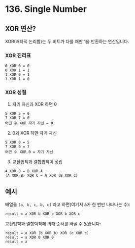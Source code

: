 # 136. Single Number

## XOR 연산?

XOR(배타적 논리합)는 두 비트가 다를 때만 1을 반환하는 연산입니다.

### XOR 진리표

```plaintext
0 XOR 0 = 0
0 XOR 1 = 1
1 XOR 0 = 1
1 XOR 1 = 0
```

### XOR 성질

1. 자기 자신과 XOR 하면 0

```plaintext
5 XOR 5 = 0
7 XOR 7 = 0
어떤 수 XOR 자기 자신 = 0
```

2. 0과 XOR 하면 자기 자신

```plaintext
5 XOR 0 = 5
7 XOR 0 = 7
어떤 수 XOR 0 = 자기 자신
```

3. 교환법칙과 결합법칙이 성립

```plaintext
A XOR B = B XOR A
(A XOR B) XOR C = A XOR (B XOR C)
```

## 예시

배열을 `[a, b, c, b, c]` 라고 하면(여기서 a가 한 번만 나타나는 수):

`result = a XOR b XOR c XOR b XOR c`

교환법칙과 결합벅칙에 의해 순서를 바꿀 수 있습니다:

```plaintext
result = a XOR (b XOR b) XOR (c XOR c)
result = a XOR 0 XOR 0
result = a
```
